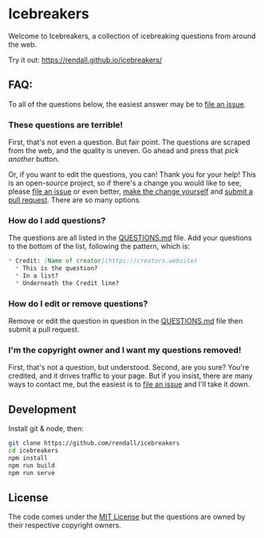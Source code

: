 # Icebreakers

Welcome to Icebreakers, a collection of icebreaking questions from around the web.

Try it out: <https://rendall.github.io/icebreakers/>


## FAQ:

To all of the questions below, the easiest answer may be to [file an issue](https://github.com/rendall/icebreakers/issues/new).

### These questions are terrible!

First, that's not even a question. But fair point. The questions are scraped from the web, and the quality is uneven. Go ahead and press that _pick another_ button.

Or, if you want to edit the questions, you can! Thank you for your help! This is an open-source project, so if there's a change you would like to see, please [file an issue](https://github.com/rendall/icebreakers/issues/new) or even better, [make the change yourself](https://docs.github.com/en/github/collaborating-with-pull-requests/getting-started/about-collaborative-development-models#fork-and-pull-model) and [submit a pull request](https://docs.github.com/en/github/collaborating-with-pull-requests/proposing-changes-to-your-work-with-pull-requests/about-pull-requests). There are so many options.

### How do I add questions?

The questions are all listed in the [QUESTIONS.md](./QUESTIONS.md) file. Add your questions to the bottom of the list, following the pattern, which is:

```markdown
* Credit: [Name of creator](https://creators.website)
  * This is the question?
  * In a list?
  * Underneath the Credit line?
```

### How do I edit or remove questions?

Remove or edit the question in question in the [QUESTIONS.md](./QUESTIONS.md) file then submit a pull request.

### I'm the copyright owner and I want my questions removed!

First, that's not a question, but understood. Second, are you sure? You're credited, and it drives traffic to your page. But if you insist, there are many ways to contact me, but the easiest is to [file an issue](https://github.com/rendall/icebreakers/issues/new) and I'll take it down. 


## Development

Install git & node, then:

```bash
git clone https://github.com/rendall/icebreakers
cd icebreakers
npm install
npm run build
npm run serve
```

## License

The code comes under the [MIT License](./LICENSE.md) but the questions are owned by their respective copyright owners.
